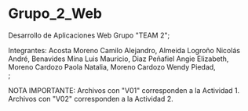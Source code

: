 # Grupo_2_Web
Desarrollo de Aplicaciones Web Grupo "TEAM 2";

<div>Integrantes:
Acosta Moreno Camilo Alejandro, 
Almeida Logroño Nicolás André, 
Benavides Mina Luis Mauricio, 
Diaz Peñafiel Angie Elizabeth, 
Moreno Cardozo Paola Natalia, 	
Moreno Cardozo Wendy Piedad, </div>;

NOTA IMPORTANTE:
Archivos con "V01" corresponden a la Actividad 1.
Archivos con "V02" corresponden a la Actividad 2.



